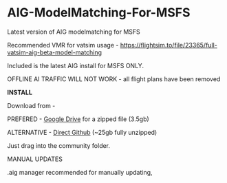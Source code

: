 # AIG-ModelMatching-For-MSFS
Latest version of AIG modelmatching for MSFS

Recommended VMR for vatsim usage - https://flightsim.to/file/23365/full-vatsim-aig-beta-model-matching

Included is the latest AIG install for MSFS ONLY.

OFFLINE AI TRAFFIC WILL NOT WORK - all flight plans have been removed

<b>INSTALL</b>

Download from - 

PREFERED - [Google Drive](https://drive.google.com/file/d/14KuXCyBWjvGH21R10xzR33Pyv2ukOY8K/view?usp=sharing) for a zipped file (3.5gb)

ALTERNATIVE - [Direct Github](https://codeload.github.com/Samueleonard/AIG-ModelMatching-For-MSFS/zip/refs/heads/main) (~25gb fully unzipped)

Just drag into the community folder.


MANUAL UPDATES

.aig manager recommended for manually updating, 

